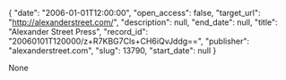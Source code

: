 {
  "date": "2006-01-01T12:00:00", 
  "open_access": false, 
  "target_url": "http://alexanderstreet.com/", 
  "description": null, 
  "end_date": null, 
  "title": "Alexander Street Press", 
  "record_id": "20060101T120000/z+R7KBG7Cls+CH6iQvJddg==", 
  "publisher": "alexanderstreet.com", 
  "slug": 13790, 
  "start_date": null
}

None